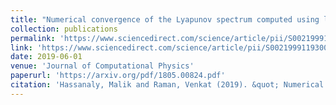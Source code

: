 ```yaml
---
title: "Numerical convergence of the Lyapunov spectrum computed using low Mach number solvers"
collection: publications
permalink: 'https://www.sciencedirect.com/science/article/pii/S0021999119300981'
link: 'https://www.sciencedirect.com/science/article/pii/S0021999119300981'
date: 2019-06-01
venue: 'Journal of Computational Physics'
paperurl: 'https://arxiv.org/pdf/1805.00824.pdf'
citation: 'Hassanaly, Malik and Raman, Venkat (2019). &quot; Numerical convergence of the Lyapunov spectrum computed using low Mach number solvers.&quot; <i>Journal of Computational Physics</i>. 386, 467-485.'
---
```

